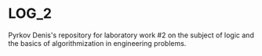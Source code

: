 # LOG_2
Pyrkov Denis's repository for laboratory work #2 on the subject of logic and the basics of algorithmization in engineering problems.
